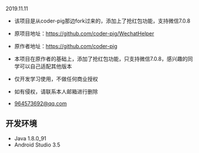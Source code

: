 2019.11.11

- 该项目是从coder-pig那边fork过来的，添加上了抢红包功能，支持微信7.0.8
- 原项目地址：https://github.com/coder-pig/WechatHelper
- 原作者地址：https://github.com/coder-pig

- 本项目在原作者的基础上，添加了抢红包功能，只支持微信7.0.8，感兴趣的同学可以自己适配其他版本
- 仅开发学习使用，不做任何商业授权
- 如有侵权，请联系本人邮箱进行删除
- 964573692@qq.com

## 开发环境

- Java 1.8.0_91
- Android Studio 3.5


